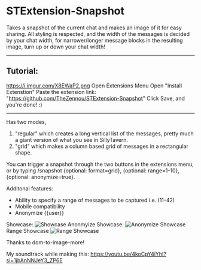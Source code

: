 # STExtension-Snapshot
Takes a snapshot of the current chat and makes an image of it for easy sharing.
All styling is respected, and the width of the messages is decided by your chat width, for narrower/longer message blocks in the resulting image, turn up or down your chat width! 
***
## Tutorial:
https://i.imgur.com/X8EWaP2.png
Open Extensions Menu
Open "Install Extenstion"
Paste the extension link: "https://github.com/TheZennou/STExtension-Snapshot"
Click Save, and you're done! :)
***
Has two modes, 
1. "regular" which creates a long vertical list of the messages, pretty much a giant version of what you see in SillyTavern.
2. "grid" which makes a column based grid of messages in a rectangular shape.

You can trigger a snapshot through the two buttons in the extensions menu, or by typing /snapshot {optional: format=grid}, {optional: range=1-10}, {optional: anonymize=true}.

Additonal features:
- Ability to specify a range of messages to be captured i.e. (11-42)
- Mobile compatibility
- Anonymize {{user}}

Showcase:
![Showcase](https://i.imgur.com/WjYW3kC.gif)
Anonmyize Showcase:
![Anonymize Showcase](https://i.imgur.com/cDLJSer.gif)
Range Showcase
![Range Showcase](https://i.imgur.com/5UMkYR9.gif)


Thanks to dom-to-image-more!

My soundtrack while making this: https://youtu.be/4koCpY4iYhI?si=1jbAnNNJeY3_ZP6E
